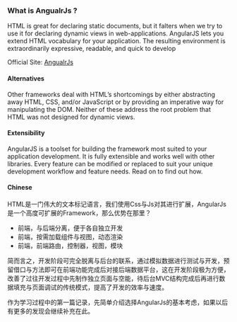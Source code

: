 
### What is AngualrJs ?

HTML is great for declaring static documents, but it falters when we try to use it for declaring dynamic views in web-applications. AngularJS lets you extend HTML vocabulary for your application. The resulting environment is extraordinarily expressive, readable, and quick to develop

Official Site: [AngualrJs](https://angularjs.org/)

#### Alternatives

Other frameworks deal with HTML’s shortcomings by either abstracting away HTML, CSS, and/or JavaScript or by providing an imperative way for manipulating the DOM. Neither of these address the root problem that HTML was not designed for dynamic views.

#### Extensibility   

AngularJS is a toolset for building the framework most suited to your application development. It is fully extensible and works well with other libraries. Every feature can be modified or replaced to suit your unique development workflow and feature needs. Read on to find out how.

#### Chinese

HTML是一门伟大的文本标记语言，我们使用Css与Js对其进行扩展，AngularJs是一个高度可扩展的Framework，那么优势在那里？

* 前端，与后端分离，便于各自独立开发
* 前端，按需加载组件与视图，动态渲染
* 前端，前端路由，控制器，视图，模块

简而言之，开发阶段可完全脱离与后台的联系，通过模拟数据进行测试与开发，预留借口与方法即可在前端功能完成后对接后端数据平台，这在开发阶段极为方便，改善了过往开发过程中先制作独立页面与空能，待后台MVC结构完成后再进行数据填充与页面调试的传统模式，提高了开发的效率与速度。

作为学习过程中的第一篇记录，先简单介绍选择AngularJs的基本考虑，如果以后有更多的发现会继续补充在此。